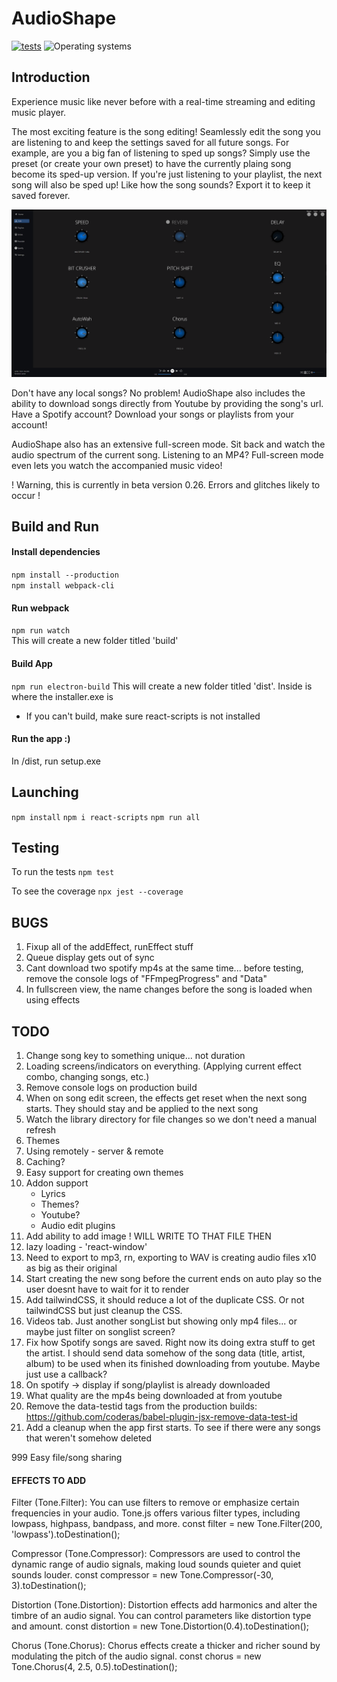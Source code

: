 # AudioShape

<a href="https://github.com/JahsiasWhite/AudioShape/actions/workflows/tests.yml" alt="tests"><img src="https://github.com/JahsiasWhite/AudioShape/actions/workflows/tests.yml/badge.svg" alt="tests"/></a>
<img src="https://img.shields.io/badge/OS-windows-blue?style=flat&labelColor=363D44" alt="Operating systems"/>

## Introduction

Experience music like never before with a real-time streaming and editing music player.

The most exciting feature is the song editing! Seamlessly edit the song you are listening to and keep the settings saved for all future songs. For example, are you a big fan of listening to sped up songs? Simply use the preset (or create your own preset) to have the currently plaing song become its sped-up version. If you're just listening to your playlist, the next song will also be sped up! Like how the song sounds? Export it to keep it saved forever.

<p align="center">
  <img src="images/edit-screen.png" alt="main screen" width="650">
</p

Don't have any local songs? No problem! AudioShape also includes the ability to download songs directly from Youtube by providing the song's url.
<br>Have a Spotify account? Download your songs or playlists from your account!

AudioShape also has an extensive full-screen mode. Sit back and watch the audio spectrum of the current song. Listening to an MP4? Full-screen mode even lets you watch the accompanied music video!

! Warning, this is currently in beta version 0.26. Errors and glitches likely to occur !

## Build and Run

#### Install dependencies

`npm install --production`<br>
`npm install webpack-cli`<br>

#### Run webpack

`npm run watch` <br>
This will create a new folder titled 'build'

#### Build App

`npm run electron-build`
This will create a new folder titled 'dist'. Inside is where the installer.exe is

- If you can't build, make sure react-scripts is not installed

#### Run the app :)

In /dist, run setup.exe <br>

## Launching

`npm install`
`npm i react-scripts`
`npm run all`

## Testing

To run the tests
`npm test`

To see the coverage
`npx jest --coverage`

## BUGS

1. Fixup all of the addEffect, runEffect stuff
2. Queue display gets out of sync
3. Cant download two spotify mp4s at the same time... before testing, remove the console logs of "FFmpegProgress" and "Data"
4. In fullscreen view, the name changes before the song is loaded when using effects

## TODO

1. Change song key to something unique... not duration
2. Loading screens/indicators on everything. (Applying current effect combo, changing songs, etc.)
3. Remove console logs on production build
4. When on song edit screen, the effects get reset when the next song starts. They should stay and be applied to the next song
5. Watch the library directory for file changes so we don't need a manual refresh
6. Themes
7. Using remotely - server & remote
8. Caching?
9. Easy support for creating own themes
10. Addon support
    - Lyrics
    - Themes?
    - Youtube?
    - Audio edit plugins
11. Add ability to add image ! WILL WRITE TO THAT FILE THEN
12. lazy loading - 'react-window'
13. Need to export to mp3, rn, exporting to WAV is creating audio files x10 as big as their original
14. Start creating the new song before the current ends on auto play so the user doesnt have to wait for it to render
15. Add tailwindCSS, it should reduce a lot of the duplicate CSS. Or not tailwindCSS but just cleanup the CSS.
16. Videos tab. Just another songList but showing only mp4 files... or maybe just filter on songlist screen?
17. Fix how Spotify songs are saved. Right now its doing extra stuff to get the artist. I should send data somehow of the song data (title, artist, album) to be used when its finished downloading from youtube. Maybe just use a callback?
18. On spotify -> display if song/playlist is already downloaded
19. What quality are the mp4s being downloaded at from youtube
20. Remove the data-testid tags from the production builds: https://github.com/coderas/babel-plugin-jsx-remove-data-test-id
21. Add a cleanup when the app first starts. To see if there were any songs that weren't somehow deleted

999 Easy file/song sharing

#### EFFECTS TO ADD

Filter (Tone.Filter): You can use filters to remove or emphasize certain frequencies in your audio. Tone.js offers various filter types, including lowpass, highpass, bandpass, and more.
const filter = new Tone.Filter(200, 'lowpass').toDestination();

Compressor (Tone.Compressor): Compressors are used to control the dynamic range of audio signals, making loud sounds quieter and quiet sounds louder.
const compressor = new Tone.Compressor(-30, 3).toDestination();

Distortion (Tone.Distortion): Distortion effects add harmonics and alter the timbre of an audio signal. You can control parameters like distortion type and amount.
const distortion = new Tone.Distortion(0.4).toDestination();

Chorus (Tone.Chorus): Chorus effects create a thicker and richer sound by modulating the pitch of the audio signal.
const chorus = new Tone.Chorus(4, 2.5, 0.5).toDestination();
